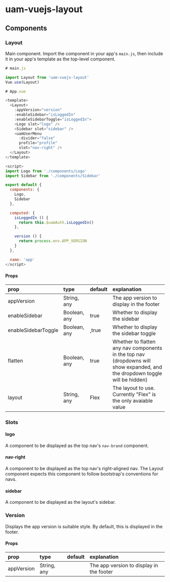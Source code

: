 # uam-vuejs-layout

## Components

### Layout

Main component. Import the component in your app's `main.js`, then include it in your app's template as the top-level component.

``` js
# main.js

import Layout from 'uam-vuejs-layout'
Vue.use(Layout)
```

``` js
# App.vue

<template>
  <Layout>
    :appVersion="version"
    :enableSidebar="isLoggedIn"
    :enableSidebarToggle="isLoggedIn">
    <Logo slot="logo" />
    <Sidebar slot="sidebar" />
    <uamUserMenu
      :divider="false"
      profile="profile"
      slot="nav-right" />
  </Layout>
</template>

<script>
import Logo from './components/Logo'
import Sidebar from './components/Sidebar'

export default {
  components: {
    Logo,
    Sidebar
  },

  computed: {
    isLoggedIn () {
      return this.$uamAuth.isLoggedIn()
    },

    version () {
      return process.env.APP_VERSION
    }
  },

  name: 'app'
</script>
```

#### Props

| prop                | type         | default  | explanation         |
|:--------------------|:-------------|:---------|:--------------------|
| appVersion | String, any | | The app version to display in the footer |
| enableSidebar | Boolean, any | true | Whether to display the sidebar  |
| enableSidebarToggle | Boolean, any |̨ true | Whether to display the sidebar toggle |
| flatten | Boolean, any | true | Whether to flatten any nav components in the top nav (dropdowns will show expanded, and the dropdown toggle will be hidden) |
|layout | String, any | Flex | The layout to use. Currently "Flex" is the only avaiable value |

### Slots

#### logo

A component to be displayed as the top nav's `nav-brand` component.

#### nav-right

A component to be displayed as the top nav's right-aligned nav. The Layout component expects this component to follow bootstrap's conventions for navs.

#### sidebar

A component to be displayed as the layout's sidebar.

### Version

Displays the app version is suitable style. By default, this is displayed in the footer.

#### Props

| prop       | type        | default | explanation         |
|:-----------|:------------|:--------|:--------------------|
| appVersion | String, any | | The app version to display in the footer |
